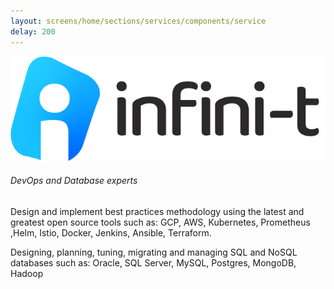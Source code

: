 ```yaml
---
layout: screens/home/sections/services/components/service
delay: 200
---
```


![Infinit image](/assets/images/home/services/Infinit.png)

###### DevOps and Database experts

Design and implement best practices methodology using the latest and greatest open source tools such as: GCP, AWS, Kubernetes, Prometheus ,Helm, Istio, Docker, Jenkins, Ansible, Terraform.

Designing, planning, tuning, migrating and managing SQL and NoSQL databases such as: Oracle, SQL Server, MySQL, Postgres, MongoDB, Hadoop
